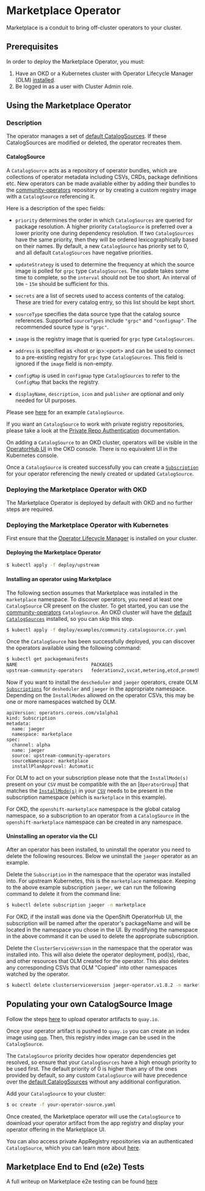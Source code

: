 # Marketplace Operator
Marketplace is a conduit to bring off-cluster operators to your cluster.

## Prerequisites
In order to deploy the Marketplace Operator, you must:
1. Have an OKD or a Kubernetes cluster with Operator Lifecycle Manager (OLM) [installed](https://github.com/operator-framework/operator-lifecycle-manager/blob/master/doc/install/install.md).
2. Be logged in as a user with Cluster Admin role.

## Using the Marketplace Operator

### Description
The operator manages a set of [default CatalogSources](./defaults). If these CatalogSources are modified or deleted, the operator recreates them.

#### CatalogSource

A `CatalogSource` acts as a repository of operator bundles, which are collections of operator metadata including CSVs, CRDs, package definitions etc. New operators can be made available either by adding their bundles to the [community-operators](https://github.com/operator-framework/community-operators) repository or by creating a custom registry image with a `CatalogSource` referencing it.

Here is a description of the spec fields:

- `priority` determines the order in which `CatalogSources` are queried for package resolution. A higher priority `CatalogSource` is preferred over a lower priority one during dependency resolution. If two `CatalogSources` have the same priority, then they will be ordered lexicographically based on their names. By default, a new `CatalogSource` has priority set to 0, and all default `CatalogSources` have negative priorities.

- `updateStrategy` is used to determine the frequency at which the source image is polled for `grpc` type `CatalogSources`. The update takes some time to complete, so the `interval` should not be too short. An interval of `10m` - `15m` should be sufficient for this.

- `secrets` are a list of secrets used to access contents of the catalog. These are tried for every catalog entry, so this list should be kept short.

- `sourceType` specifies the data source type that the catalog source references. Supported `sourceTypes` include `"grpc"` and `"configmap"`. The recommended source type is `"grpc"`.

- `image` is the registry image that is queried for `grpc` type `CatalogSources`.

- `address` is specified as \<host or ip>:\<port> and can be used to connect to a pre-existing registry for `grpc` type `CatalogSources`. This field is ignored if the `image` field is non-empty.

- `configMap` is used in `configmap` type `CatalogSources` to refer to the `ConfigMap` that backs the registry.

- `displayName`, `description`, `icon` and `publisher` are optional and only needed for UI purposes.

Please see [here][community-operators] for an example `CatalogSource`.

If you want an `CatalogSource` to work with private registry repositories, please take a look at the [Private Repo Authentication](docs/how-to-authenticate-private-repositories.md) documentation.

On adding a `CatalogSource` to an OKD cluster, operators will be visible in the [OperatorHub UI](https://github.com/openshift/console/tree/master/frontend/public/components/operator-hub) in the OKD console. There is no equivalent UI in the Kubernetes console.

Once a `CatalogSource` is created successfully you can create a [`Subscription`](https://github.com/operator-framework/operator-lifecycle-manager#discovery-catalogs-and-automated-upgrades) for your operator referencing the newly created or updated `CatalogSource`.

### Deploying the Marketplace Operator with OKD
The Marketplace Operator is deployed by default with OKD and no further steps are required.

### Deploying the Marketplace Operator with Kubernetes
First ensure that the [Operator Lifecycle Manager](https://github.com/operator-framework/operator-lifecycle-manager/blob/master/doc/install/install.md#install-the-latest-released-version-of-olm-for-upstream-kubernetes) is installed on your cluster.

#### Deploying the Marketplace Operator
```bash
$ kubectl apply -f deploy/upstream
```

#### Installing an operator using Marketplace

The following section assumes that Marketplace was installed in the `marketplace` namespace. To discover operators, you need at least one `CatalogSource` CR present on the cluster. To get started, you can use the [community-operators] `CatalogSource`. An OKD cluster will have the [default `CatalogSources`](./defaults) installed, so you can skip this step.

```bash
$ kubectl apply -f deploy/examples/community.catalogsource.cr.yaml
```

Once the `CatalogSource` has been successfully deployed, you can discover the operators available using the following command:
```bash
$ kubectl get packagemanifests
NAME                           PACKAGES
upstream-community-operators   federationv2,svcat,metering,etcd,prometheus,automationbroker,templateservicebroker,cluster-logging,jaeger,descheduler
```

Now if you want to install the `descheduler` and `jaeger` operators, create OLM [`Subscriptions`](https://github.com/operator-framework/operator-lifecycle-manager/tree/274df58592c2ffd1d8ea56156c73c7746f57efc0#discovery-catalogs-and-automated-upgrades) for `desheduler` and `jaeger` in the appropriate namespace. Depending on the `InstallModes` allowed on the operator CSVs, this may be one or more namespaces watched by OLM.

```
apiVersion: operators.coreos.com/v1alpha1
kind: Subscription
metadata:
  name: jaeger
  namespace: marketplace
spec:
  channel: alpha
  name: jaeger
  source: upstream-community-operators
  sourceNamespace: marketplace
  installPlanApproval: Automatic
```

For OLM to act on your subscription please note that the `InstallMode(s)` present on your `CSV` must be compatible with the 
an [`OperatorGroup`] that matches the [`InstallMode(s)`](https://github.com/operator-framework/operator-lifecycle-manager/blob/274df58592c2ffd1d8ea56156c73c7746f57efc0/Documentation/design/building-your-csv.md#operator-metadata) in your [`CSV`](https://github.com/operator-framework/operator-lifecycle-manager/blob/274df58592c2ffd1d8ea56156c73c7746f57efc0/Documentation/design/building-your-csv.md#what-is-a-cluster-service-version-csv) needs to be present in the subscription namespace (which is `marketplace` in this example).

For OKD, the `openshift-marketplace` namespace is the global catalog namespace, so a subscription to an operator from a `CatalogSource` in the `openshift-marketplace` namespace can be created in any namespace.

#### Uninstalling an operator via the CLI

After an operator has been installed, to uninstall the operator you need to delete the following resources. Below we uninstall the `jaeger` operator as an example.

Delete the `Subscription` in the namespace that the operator was installed into. For upstream Kubernetes, this is the `marketplace` namespace. Keeping to the above example subscription `jaeger`, we can run the following command to delete it from the command line:

```bash
$ kubectl delete subscription jaeger -n marketplace
```

For OKD, if the install was done via the OpenShift OperatorHub UI, the subscription will be named after the operator's packageName and will be located in the namespace you chose in the UI. By modifying the namespace in the above command it can be used to delete the appropriate subscription.

Delete the `ClusterServiceVersion` in the namespace that the operator was installed into. This will also delete the operator deployment, pod(s), rbac, and other resources that OLM created for the operator. This also deletes any corresponding CSVs that OLM "Copied" into other namespaces watched by the operator.

```bash
$ kubectl delete clusterserviceversion jaeger-operator.v1.8.2 -n marketplace
```

## Populating your own CatalogSource Image

Follow the steps [here](https://github.com/operator-framework/community-operators/blob/master/docs/testing-operators.md#push-to-quayio) to upload operator artifacts to `quay.io`.

Once your operator artifact is pushed to `quay.io` you can create an index image using [`opm`](https://github.com/operator-framework/operator-registry#building-an-index-of-operators-using-opm). Then, this registry index image can be used in the `CatalogSource`.

The `CatalogSource` priority decides how operator dependencies get resolved, so ensure that your `CatalogSources` have a high enough priority to be used first. The default priority of 0 is higher than any of the ones provided by default, so any custom `CatalogSource` will have precedence over the [default CatalogSources](./defaults) without any additional configuration.

Add your `CatalogSource` to your cluster:

```bash
$ oc create -f your-operator-source.yaml
```

Once created, the Marketplace operator will use the `CatalogSource` to download your operator artifact from the app registry and display your operator offering in the Marketplace UI.

You can also access private AppRegistry repositories via an authenticated `CatalogSource`, which you can learn more about [here](docs/how-to-authenticate-private-repositories.md).

## Marketplace End to End (e2e) Tests

A full writeup on Marketplace e2e testing can be found [here](docs/e2e-testing.md)

[upstream-community-operators]: deploy/upstream/07_upstream_operatorsource.cr.yaml
[community-operators]: deploy/examples/community.catalogsource.cr.yaml

